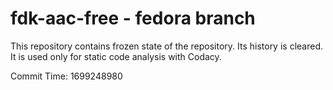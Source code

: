 # fdk-aac-free - fedora branch

This repository contains frozen state of the repository.
Its history is cleared. It is used only for static code
analysis with Codacy.

Commit Time: 1699248980